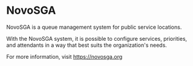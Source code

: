 # NovoSGA

NovoSGA is a queue management system for public service locations.

With the NovoSGA system, it is possible to configure services, priorities, and attendants in a way that best suits the organization's needs.

For more information, visit https://novosga.org
